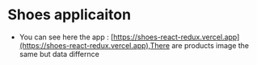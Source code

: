 # Shoes applicaiton
* You can see here the app : [https://shoes-react-redux.vercel.app](https://shoes-react-redux.vercel.app),There are products image the same but data differnce
